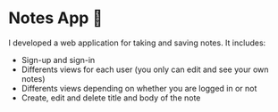 # Notes App :bookmark_tabs:

I developed a web application for taking and saving notes. It includes:

- Sign-up and sign-in
- Differents views for each user (you only can edit and see your own notes)
- Differents views depending on whether you are logged in or not
- Create, edit and delete title and body of the note


